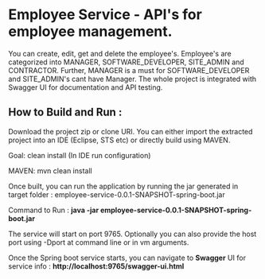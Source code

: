 # Employee Service - API's for employee management.
You can create, edit, get and delete the employee's. Employee's are categorized into MANAGER, SOFTWARE_DEVELOPER, SITE_ADMIN and CONTRACTOR. Further, MANAGER is a must for SOFTWARE_DEVELOPER and SITE_ADMIN's cant have Manager.
The whole project is integrated with Swagger UI for documentation and API testing.

## How to Build and Run :

Download the project zip or clone URI. You can either import the extracted project into an IDE (Eclipse, STS etc) or directly build using MAVEN.

Goal: clean install (In IDE run configuration)

MAVEN: mvn clean install

Once built, you can run the application by running the jar generated in target folder : employee-service-0.0.1-SNAPSHOT-spring-boot.jar

Command to Run : **java -jar employee-service-0.0.1-SNAPSHOT-spring-boot.jar**

The service will start on port 9765. Optionally you can also provide the host port using -Dport at command line or in vm arguments.

Once the Spring boot service starts, you can navigate to **Swagger** UI for service info : **http://localhost:9765/swagger-ui.html**



